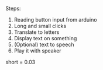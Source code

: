 Steps: 

1. Reading button input from arduino
2. Long and small clicks
3. Translate to letters
4. Display text on something
5. (Optional) text to speech
6. Play it with speaker

short = 0.03